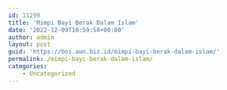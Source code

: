 ```yaml
---
id: 11299
title: 'Mimpi Bayi Berak Dalam Islam'
date: '2022-12-09T10:59:58+00:00'
author: admin
layout: post
guid: 'https://bos.awn.biz.id/mimpi-bayi-berak-dalam-islam/'
permalink: /mimpi-bayi-berak-dalam-islam/
categories:
    - Uncategorized
---
```


